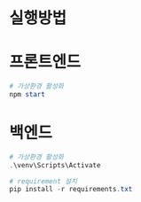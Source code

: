 # 실행방법

# 프론트엔드

```powershell
# 가상환경 활성화
npm start

```

# 백엔드

```powershell
# 가상환경 활성화
.\venv\Scripts\Activate

# requirement 설치
pip install -r requirements.txt
```
